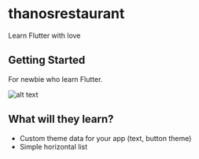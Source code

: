 # thanosrestaurant

Learn Flutter with love

## Getting Started

For newbie who learn Flutter.

![alt text](https://cdn.dribbble.com/users/1253524/screenshots/6557872/_______2x.jpg "Resoure")



## What will they learn?

- Custom theme data for your app (text, button theme)
- Simple horizontal list

